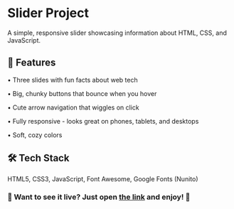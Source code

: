 # Slider Project

A simple, responsive slider showcasing information about HTML, CSS, and JavaScript.

## 🌟 Features

• Three slides with fun facts about web tech

• Big, chunky buttons that bounce when you hover

• Cute arrow navigation that wiggles on click

• Fully responsive - looks great on phones, tablets, and desktops

• Soft, cozy colors

## 🛠️ Tech Stack

HTML5, CSS3, JavaScript, Font Awesome, Google Fonts (Nunito)

### 🚀 Want to see it live? Just open [the link](https://ruchkakat.github.io/javascript-slider/) and enjoy! 🎉